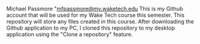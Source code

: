 Michael Passmore "mfpassmore@my.waketech.edu
This is my Github account that will be used for my Wake Tech course this semester. 
This repository will store any files created in this course. 
After downloading the Github application to my PC, I cloned this repository to my desktop application using the "Clone a repository" feature. 
